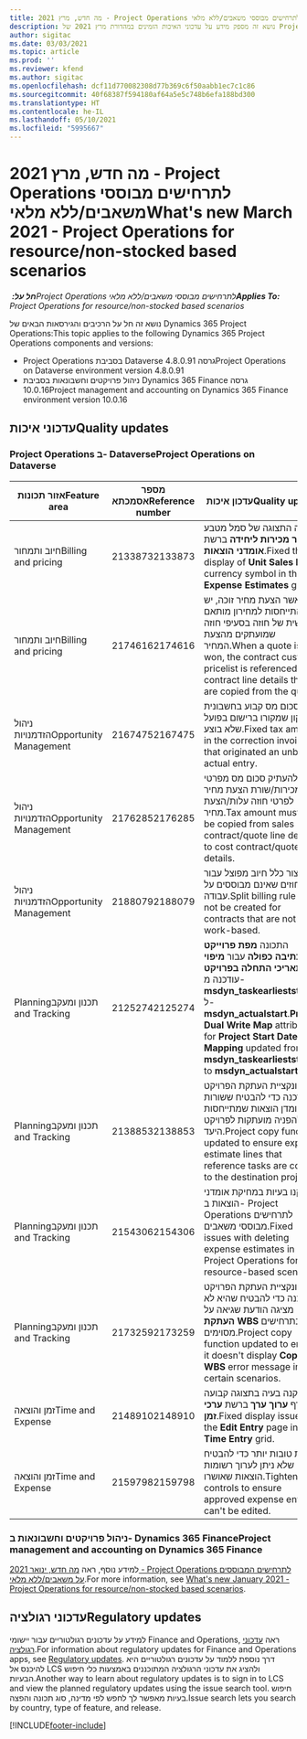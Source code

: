 ```yaml
---
title: מה חדש, מרץ 2021 - Project Operations לתרחישים מבוססי משאבים/ללא מלאי
description: נושא זה מספק מידע על עדכוני האיכות הזמינים במהדורת מרץ 2021 של Project Operations לתרחישים מבוססי משאבים/לא מלאי.
author: sigitac
ms.date: 03/03/2021
ms.topic: article
ms.prod: ''
ms.reviewer: kfend
ms.author: sigitac
ms.openlocfilehash: dcf11d770082308d77b369c6f50aabb1ec7c1c86
ms.sourcegitcommit: 40f68387f594180af64a5e5c748b6efa188bd300
ms.translationtype: HT
ms.contentlocale: he-IL
ms.lasthandoff: 05/10/2021
ms.locfileid: "5995667"
---
```

# <a name="whats-new-march-2021---project-operations-for-resourcenon-stocked-based-scenarios"></a><span data-ttu-id="07d09-103">מה חדש, מרץ 2021 - Project Operations לתרחישים מבוססי משאבים/ללא מלאי</span><span class="sxs-lookup"><span data-stu-id="07d09-103">What's new March 2021 - Project Operations for resource/non-stocked based scenarios</span></span>

<span data-ttu-id="07d09-104">_**חל על:** ‏Project Operations לתרחישים מבוססי משאבים/ללא מלאי_</span><span class="sxs-lookup"><span data-stu-id="07d09-104">_**Applies To:** Project Operations for resource/non-stocked based scenarios_</span></span>

<span data-ttu-id="07d09-105">נושא זה חל על הרכיבים והגירסאות הבאים של Dynamics 365 Project Operations:</span><span class="sxs-lookup"><span data-stu-id="07d09-105">This topic applies to the following Dynamics 365 Project Operations components and versions:</span></span>

- <span data-ttu-id="07d09-106">Project Operations בסביבת Dataverse גרסה 4.8.0.91</span><span class="sxs-lookup"><span data-stu-id="07d09-106">Project Operations on Dataverse environment version 4.8.0.91</span></span> 
- <span data-ttu-id="07d09-107">ניהול פרויקטים וחשבונאות בסביבת Dynamics 365 Finance גרסה 10.0.16</span><span class="sxs-lookup"><span data-stu-id="07d09-107">Project management and accounting on Dynamics 365 Finance environment version 10.0.16</span></span> 

## <a name="quality-updates"></a><span data-ttu-id="07d09-108">עדכוני איכות</span><span class="sxs-lookup"><span data-stu-id="07d09-108">Quality updates</span></span>

### <a name="project-operations-on-dataverse"></a><span data-ttu-id="07d09-109">Project Operations ב- Dataverse</span><span class="sxs-lookup"><span data-stu-id="07d09-109">Project Operations on Dataverse</span></span>


| <span data-ttu-id="07d09-110">**אזור תכונות**</span><span class="sxs-lookup"><span data-stu-id="07d09-110">**Feature area**</span></span> | <span data-ttu-id="07d09-111">**מספר אסמכתא**</span><span class="sxs-lookup"><span data-stu-id="07d09-111">**Reference number**</span></span> | <span data-ttu-id="07d09-112">**עדכון איכות**</span><span class="sxs-lookup"><span data-stu-id="07d09-112">**Quality update**</span></span> |
| --- | --- | --- |
| <span data-ttu-id="07d09-113">חיוב ותמחור</span><span class="sxs-lookup"><span data-stu-id="07d09-113">Billing and pricing</span></span> | <span data-ttu-id="07d09-114">2133873</span><span class="sxs-lookup"><span data-stu-id="07d09-114">2133873</span></span> | <span data-ttu-id="07d09-115">תוקנה התצוגה של סמל מטבע **מחיר מכירות ליחידה** ברשת **אומדני הוצאות**.</span><span class="sxs-lookup"><span data-stu-id="07d09-115">Fixed the display of **Unit Sales Price** currency symbol in the **Expense Estimates** grid.</span></span> |
| <span data-ttu-id="07d09-116">חיוב ותמחור</span><span class="sxs-lookup"><span data-stu-id="07d09-116">Billing and pricing</span></span> | <span data-ttu-id="07d09-117">2174616</span><span class="sxs-lookup"><span data-stu-id="07d09-117">2174616</span></span> | <span data-ttu-id="07d09-118">כאשר הצעת מחיר זוכה, יש התייחסות למחירון מותאם אישית של חוזה בסעיפי חוזה שמועתקים מהצעת המחיר.</span><span class="sxs-lookup"><span data-stu-id="07d09-118">When a quote is won, the contract custom pricelist is referenced on contract line details that are copied from the quote.</span></span> |
| <span data-ttu-id="07d09-119">ניהול הזדמנויות</span><span class="sxs-lookup"><span data-stu-id="07d09-119">Opportunity Management</span></span> | <span data-ttu-id="07d09-120">2167475</span><span class="sxs-lookup"><span data-stu-id="07d09-120">2167475</span></span> | <span data-ttu-id="07d09-121">סכום מס קבוע בחשבונית התיקון שמקורו ברישום בפועל שלא בוצע.</span><span class="sxs-lookup"><span data-stu-id="07d09-121">Fixed tax amount in the correction invoice that originated an unbilled actual entry.</span></span> |
| <span data-ttu-id="07d09-122">ניהול הזדמנויות</span><span class="sxs-lookup"><span data-stu-id="07d09-122">Opportunity Management</span></span> | <span data-ttu-id="07d09-123">2176285</span><span class="sxs-lookup"><span data-stu-id="07d09-123">2176285</span></span> | <span data-ttu-id="07d09-124">אין להעתיק סכום מס מפרטי חוזה מכירות/שורת הצעת מחיר לפרטי חוזה עלות/הצעת מחיר.</span><span class="sxs-lookup"><span data-stu-id="07d09-124">Tax amount must not be copied from sales contract/quote line details to cost contract/quote line details.</span></span> |
| <span data-ttu-id="07d09-125">ניהול הזדמנויות</span><span class="sxs-lookup"><span data-stu-id="07d09-125">Opportunity Management</span></span> | <span data-ttu-id="07d09-126">2188079</span><span class="sxs-lookup"><span data-stu-id="07d09-126">2188079</span></span> | <span data-ttu-id="07d09-127">אין ליצור כלל חיוב מפוצל עבור חוזים שאינם מבוססים על עבודה.</span><span class="sxs-lookup"><span data-stu-id="07d09-127">Split billing rule must not be created for contracts that are not work-based.</span></span> |
| <span data-ttu-id="07d09-128">‏‫תכנון ומעקב</span><span class="sxs-lookup"><span data-stu-id="07d09-128">Planning and Tracking</span></span> | <span data-ttu-id="07d09-129">2125274</span><span class="sxs-lookup"><span data-stu-id="07d09-129">2125274</span></span> | <span data-ttu-id="07d09-130">התכונה **מפת פרוייקט בכתיבה כפולה** עבור **מיפוי תאריכי התחלה בפרויקט** עודכנה מ- **msdyn\_taskearlieststart‎** ל- **msdyn\_actualstart‎**.</span><span class="sxs-lookup"><span data-stu-id="07d09-130">**Project Dual Write Map** attribute for **Project Start Date Mapping** updated from **msdyn\_taskearlieststart** to **msdyn\_actualstart**.</span></span> |
| <span data-ttu-id="07d09-131">‏‫תכנון ומעקב</span><span class="sxs-lookup"><span data-stu-id="07d09-131">Planning and Tracking</span></span> | <span data-ttu-id="07d09-132">2138853</span><span class="sxs-lookup"><span data-stu-id="07d09-132">2138853</span></span> | <span data-ttu-id="07d09-133">פונקציית העתקת הפרויקט עודכנה כדי להבטיח ששורות אומדן הוצאות שמתייחסות להפניה מועתקות לפרויקט היעד.</span><span class="sxs-lookup"><span data-stu-id="07d09-133">Project copy function updated to ensure expense estimate lines that reference tasks are copied to the destination project.</span></span> |
| <span data-ttu-id="07d09-134">‏‫תכנון ומעקב</span><span class="sxs-lookup"><span data-stu-id="07d09-134">Planning and Tracking</span></span> | <span data-ttu-id="07d09-135">2154306</span><span class="sxs-lookup"><span data-stu-id="07d09-135">2154306</span></span> | <span data-ttu-id="07d09-136">תוקנו בעיות במחיקת אומדני הוצאות ב- Project Operations לתרחישים מבוססי משאבים.</span><span class="sxs-lookup"><span data-stu-id="07d09-136">Fixed issues with deleting expense estimates in Project Operations for resource-based scenarios.</span></span> |
| <span data-ttu-id="07d09-137">‏‫תכנון ומעקב</span><span class="sxs-lookup"><span data-stu-id="07d09-137">Planning and Tracking</span></span> | <span data-ttu-id="07d09-138">2173259</span><span class="sxs-lookup"><span data-stu-id="07d09-138">2173259</span></span> | <span data-ttu-id="07d09-139">פונקציית העתקת הפרויקט עודכנה כדי להבטיח שהיא לא מציגה הודעת שגיאה על **העתקת WBS** בתרחישים מסוימים.</span><span class="sxs-lookup"><span data-stu-id="07d09-139">Project copy function updated to ensure it doesn't display **Copying WBS** error message in certain scenarios.</span></span> |
| <span data-ttu-id="07d09-140">זמן והוצאה</span><span class="sxs-lookup"><span data-stu-id="07d09-140">Time and Expense</span></span> | <span data-ttu-id="07d09-141">2148910</span><span class="sxs-lookup"><span data-stu-id="07d09-141">2148910</span></span> | <span data-ttu-id="07d09-142">תוקנה בעיה בתצוגה קבועה בדף **ערוך ערך** ברשת **ערכי זמן**.</span><span class="sxs-lookup"><span data-stu-id="07d09-142">Fixed display issue with the **Edit Entry** page in the **Time Entry** grid.</span></span> |
| <span data-ttu-id="07d09-143">זמן והוצאה</span><span class="sxs-lookup"><span data-stu-id="07d09-143">Time and Expense</span></span> | <span data-ttu-id="07d09-144">2159798</span><span class="sxs-lookup"><span data-stu-id="07d09-144">2159798</span></span> | <span data-ttu-id="07d09-145">בקרות טובות יותר כדי להבטיח שלא ניתן לערוך רשומות הוצאות שאושרו.</span><span class="sxs-lookup"><span data-stu-id="07d09-145">Tightened controls to ensure approved expense entries can't be edited.</span></span> |

### <a name="project-management-and-accounting-on-dynamics-365-finance"></a><span data-ttu-id="07d09-146">ניהול פרויקטים וחשבונאות ב- Dynamics 365 Finance</span><span class="sxs-lookup"><span data-stu-id="07d09-146">Project management and accounting on Dynamics 365 Finance</span></span>

<span data-ttu-id="07d09-147">למידע נוסף, ראה [מה חדש, ינואר 2021 - Project Operations לתרחישים המבוססים על משאבים/ללא מלאי](whats-new-jan-2021-resource-based.md).</span><span class="sxs-lookup"><span data-stu-id="07d09-147">For more information, see [What's new January 2021 - Project Operations for resource/non-stocked based scenarios](whats-new-jan-2021-resource-based.md).</span></span>

## <a name="regulatory-updates"></a><span data-ttu-id="07d09-148">עדכוני רגולציה</span><span class="sxs-lookup"><span data-stu-id="07d09-148">Regulatory updates</span></span>

<span data-ttu-id="07d09-149">למידע על עדכונים רגולטוריים עבור יישומי Finance and Operations, ראה [עדכוני רגולציה](/dynamics365/finance/localizations/regulatory-updates).</span><span class="sxs-lookup"><span data-stu-id="07d09-149">For information about regulatory updates for Finance and Operations apps, see [Regulatory updates](/dynamics365/finance/localizations/regulatory-updates).</span></span> <span data-ttu-id="07d09-150">דרך נוספת ללמוד על עדכונים רגולטוריים היא להיכנס אל LCS ולהציג את עדכוני הרגולציה המתוכננים באמצעות כלי חיפוש הבעיות.</span><span class="sxs-lookup"><span data-stu-id="07d09-150">Another way to learn about regulatory updates is to sign in to LCS and view the planned regulatory updates using the issue search tool.</span></span> <span data-ttu-id="07d09-151">חיפוש בעיות מאפשר לך לחפש לפי מדינה, סוג תכונה והפצה.</span><span class="sxs-lookup"><span data-stu-id="07d09-151">Issue search lets you search by country, type of feature, and release.</span></span>


[!INCLUDE[footer-include](../includes/footer-banner.md)]
